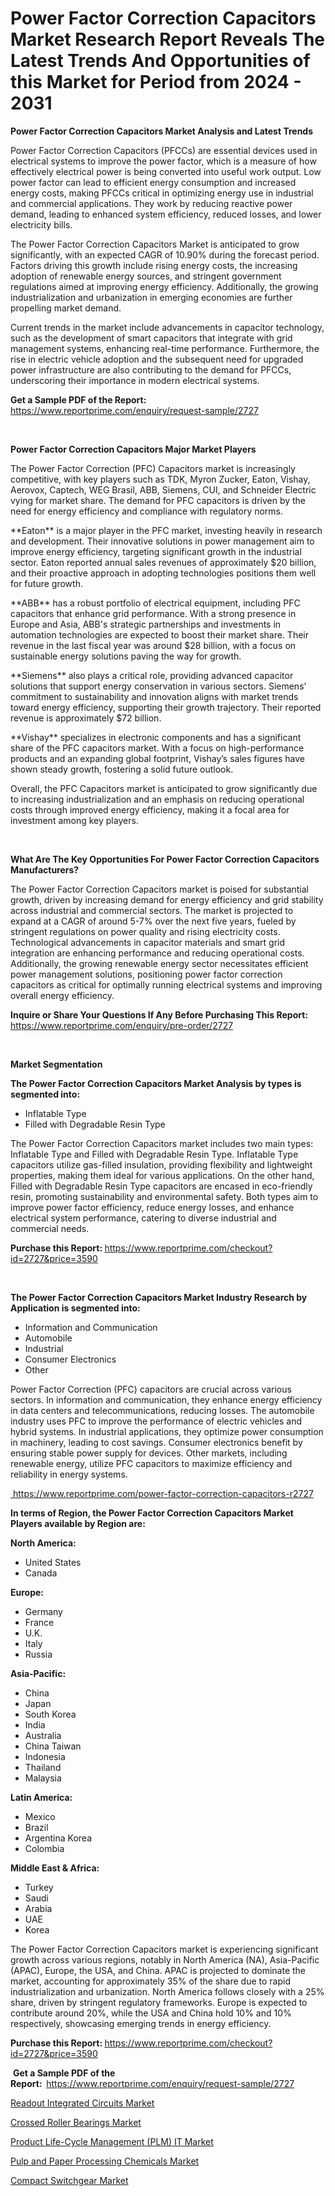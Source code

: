 <p><h1>Power Factor Correction Capacitors Market Research Report Reveals The Latest Trends And Opportunities of this Market for Period from 2024 - 2031</h1></p><p><strong>Power Factor Correction Capacitors Market Analysis and Latest Trends</strong></p>
<p><p>Power Factor Correction Capacitors (PFCCs) are essential devices used in electrical systems to improve the power factor, which is a measure of how effectively electrical power is being converted into useful work output. Low power factor can lead to efficient energy consumption and increased energy costs, making PFCCs critical in optimizing energy use in industrial and commercial applications. They work by reducing reactive power demand, leading to enhanced system efficiency, reduced losses, and lower electricity bills.</p><p>The Power Factor Correction Capacitors Market is anticipated to grow significantly, with an expected CAGR of 10.90% during the forecast period. Factors driving this growth include rising energy costs, the increasing adoption of renewable energy sources, and stringent government regulations aimed at improving energy efficiency. Additionally, the growing industrialization and urbanization in emerging economies are further propelling market demand. </p><p>Current trends in the market include advancements in capacitor technology, such as the development of smart capacitors that integrate with grid management systems, enhancing real-time performance. Furthermore, the rise in electric vehicle adoption and the subsequent need for upgraded power infrastructure are also contributing to the demand for PFCCs, underscoring their importance in modern electrical systems.</p></p>
<p><strong>Get a Sample PDF of the Report:&nbsp;</strong> <a href="https://www.reportprime.com/enquiry/request-sample/2727">https://www.reportprime.com/enquiry/request-sample/2727</a></p>
<p>&nbsp;</p>
<p><strong>Power Factor Correction Capacitors Major Market Players</strong></p>
<p><p>The Power Factor Correction (PFC) Capacitors market is increasingly competitive, with key players such as TDK, Myron Zucker, Eaton, Vishay, Aerovox, Captech, WEG Brasil, ABB, Siemens, CUI, and Schneider Electric vying for market share. The demand for PFC capacitors is driven by the need for energy efficiency and compliance with regulatory norms.</p><p>**Eaton** is a major player in the PFC market, investing heavily in research and development. Their innovative solutions in power management aim to improve energy efficiency, targeting significant growth in the industrial sector. Eaton reported annual sales revenues of approximately $20 billion, and their proactive approach in adopting technologies positions them well for future growth.</p><p>**ABB** has a robust portfolio of electrical equipment, including PFC capacitors that enhance grid performance. With a strong presence in Europe and Asia, ABB's strategic partnerships and investments in automation technologies are expected to boost their market share. Their revenue in the last fiscal year was around $28 billion, with a focus on sustainable energy solutions paving the way for growth.</p><p>**Siemens** also plays a critical role, providing advanced capacitor solutions that support energy conservation in various sectors. Siemens’ commitment to sustainability and innovation aligns with market trends toward energy efficiency, supporting their growth trajectory. Their reported revenue is approximately $72 billion.</p><p>**Vishay** specializes in electronic components and has a significant share of the PFC capacitors market. With a focus on high-performance products and an expanding global footprint, Vishay’s sales figures have shown steady growth, fostering a solid future outlook.</p><p>Overall, the PFC Capacitors market is anticipated to grow significantly due to increasing industrialization and an emphasis on reducing operational costs through improved energy efficiency, making it a focal area for investment among key players.</p></p>
<p>&nbsp;</p>
<p><strong>What Are The Key Opportunities For Power Factor Correction Capacitors Manufacturers?</strong></p>
<p><p>The Power Factor Correction Capacitors market is poised for substantial growth, driven by increasing demand for energy efficiency and grid stability across industrial and commercial sectors. The market is projected to expand at a CAGR of around 5-7% over the next five years, fueled by stringent regulations on power quality and rising electricity costs. Technological advancements in capacitor materials and smart grid integration are enhancing performance and reducing operational costs. Additionally, the growing renewable energy sector necessitates efficient power management solutions, positioning power factor correction capacitors as critical for optimally running electrical systems and improving overall energy efficiency.</p></p>
<p><strong>Inquire or Share Your Questions If Any Before Purchasing This Report:</strong> <a href="https://www.reportprime.com/enquiry/pre-order/2727">https://www.reportprime.com/enquiry/pre-order/2727</a></p>
<p>&nbsp;</p>
<p><strong>Market Segmentation</strong></p>
<p><strong>The Power Factor Correction Capacitors Market Analysis by types is segmented into:</strong></p>
<p><ul><li>Inflatable Type</li><li>Filled with Degradable Resin Type</li></ul></p>
<p><p>The Power Factor Correction Capacitors market includes two main types: Inflatable Type and Filled with Degradable Resin Type. Inflatable Type capacitors utilize gas-filled insulation, providing flexibility and lightweight properties, making them ideal for various applications. On the other hand, Filled with Degradable Resin Type capacitors are encased in eco-friendly resin, promoting sustainability and environmental safety. Both types aim to improve power factor efficiency, reduce energy losses, and enhance electrical system performance, catering to diverse industrial and commercial needs.</p></p>
<p><strong>Purchase this Report:&nbsp;</strong><a href="https://www.reportprime.com/checkout?id=2727&price=3590">https://www.reportprime.com/checkout?id=2727&price=3590</a></p>
<p>&nbsp;</p>
<p><strong>The Power Factor Correction Capacitors Market Industry Research by Application is segmented into:</strong></p>
<p><ul><li>Information and Communication</li><li>Automobile</li><li>Industrial</li><li>Consumer Electronics</li><li>Other</li></ul></p>
<p><p>Power Factor Correction (PFC) capacitors are crucial across various sectors. In information and communication, they enhance energy efficiency in data centers and telecommunications, reducing losses. The automobile industry uses PFC to improve the performance of electric vehicles and hybrid systems. In industrial applications, they optimize power consumption in machinery, leading to cost savings. Consumer electronics benefit by ensuring stable power supply for devices. Other markets, including renewable energy, utilize PFC capacitors to maximize efficiency and reliability in energy systems.</p></p>
<p><a href="https://www.reportprime.com/power-factor-correction-capacitors-r2727">&nbsp;https://www.reportprime.com/power-factor-correction-capacitors-r2727</a></p>
<p><strong>In terms of Region, the Power Factor Correction Capacitors Market Players available by Region are:</strong></p>
<p>
    <p> <strong> North America: </strong>
        <ul>
            <li>United States</li>
            <li>Canada</li>
        </ul>
        </p> 
    <p> <strong> Europe: </strong>
        <ul>
            <li>Germany</li>
            <li>France</li>
            <li>U.K.</li>
            <li>Italy</li>
            <li>Russia</li>
        </ul>
        </p> 
    <p> <strong> Asia-Pacific: </strong>
        <ul>
            <li>China</li>
            <li>Japan</li>
            <li>South Korea</li>
            <li>India</li>
            <li>Australia</li>
            <li>China Taiwan</li>
            <li>Indonesia</li>
            <li>Thailand</li>
            <li>Malaysia</li>
        </ul>
        </p> 
    <p> <strong> Latin America: </strong>
        <ul>
            <li>Mexico</li>
            <li>Brazil</li>
            <li>Argentina Korea</li>
            <li>Colombia</li>
        </ul>
        </p> 
    <p> <strong> Middle East & Africa: </strong>
        <ul>
            <li>Turkey</li>
            <li>Saudi</li>
            <li>Arabia</li>
            <li>UAE</li>
            <li>Korea</li>
        </ul>
    </p>
    </p>
<p><p>The Power Factor Correction Capacitors market is experiencing significant growth across various regions, notably in North America (NA), Asia-Pacific (APAC), Europe, the USA, and China. APAC is projected to dominate the market, accounting for approximately 35% of the share due to rapid industrialization and urbanization. North America follows closely with a 25% share, driven by stringent regulatory frameworks. Europe is expected to contribute around 20%, while the USA and China hold 10% and 10% respectively, showcasing emerging trends in energy efficiency.</p></p>
<p><strong>Purchase this Report: </strong><a href="https://www.reportprime.com/checkout?id=2727&price=3590">https://www.reportprime.com/checkout?id=2727&price=3590</a></p>
<p>&nbsp;<strong>Get a Sample PDF of the Report:&nbsp;&nbsp;</strong><a href="https://www.reportprime.com/enquiry/request-sample/2727">https://www.reportprime.com/enquiry/request-sample/2727</a></p>
<p><strong></strong></p>
<p><p><a href="https://github.com/jordond5lezama/Market-Research-Report-List-1/blob/main/readout-integrated-circuits-market.md">Readout Integrated Circuits Market</a></p><p><a href="https://www.linkedin.com/pulse/global-crossed-roller-bearings-market-projected-grow-cagr-pqywe?trackingId=uqRZpth5TZSB0B%2FkJpW0qg%3D%3D">Crossed Roller Bearings Market</a></p><p><a href="https://issuu.com/reportprime-2/docs/product-life-cycle-management-plm-i_6b84480220e286">Product Life-Cycle Management (PLM) IT Market</a></p><p><a href="https://issuu.com/reportprime-2/docs/pulp-and-paper-processing-chemicals_6b1da4b801b856">Pulp and Paper Processing Chemicals Market</a></p><p><a href="https://www.linkedin.com/pulse/compact-switchgear-market-trends-focusing-insight-forecast-a2goe?trackingId=nZqZHBBvRPSA%2Fbh2qb772g%3D%3D">Compact Switchgear Market</a></p></p>